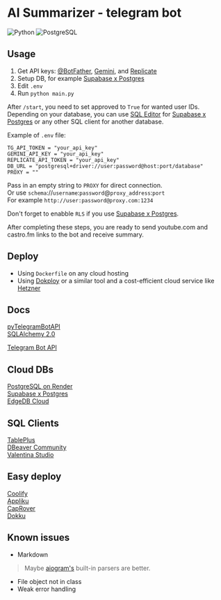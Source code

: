 # AI Summarizer - telegram bot

![Python](https://img.shields.io/badge/Python-3.11-blue)
![PostgreSQL](https://img.shields.io/badge/PostgreSQL-15-blue)

## Usage

1. Get API keys: [@BotFather](https://t.me/BotFather), [Gemini](https://ai.google.dev/), and [Replicate](https://replicate.com/account/api-tokens)
2. Setup DB, for example [Supabase x Postgres](https://supabase.com/database)
3. Edit `.env`
4. Run `python main.py`

After `/start`, you need to set approved to `True` for wanted user IDs. Depending on your database, you can use [SQL Editor](https://supabase.com/docs/guides/database/overview) for [Supabase x Postgres](https://supabase.com/database) or any other SQL client for another database.

Example of `.env` file:

```text
TG_API_TOKEN = "your_api_key"
GEMINI_API_KEY = "your_api_key"
REPLICATE_API_TOKEN = "your_api_key"
DB_URL = "postgresql+driver://user:password@host:port/database"
PROXY = ""
```

Pass in an empty string to `PROXY` for direct connection. \
Or use `schema`://`username`:`password`@`proxy_address`:`port` \
For example `http://user:password@proxy.com:1234`

Don't forget to enabble `RLS` if you use [Supabase x Postgres](https://supabase.com/database).

After completing these steps, you are ready to send youtube.com and castro.fm links to the bot and receive summary.

## Deploy

- Using `Dockerfile` on any cloud hosting
- Using [Dokploy](https://dokploy.com/) or a similar tool and a cost-efficient cloud service like [Hetzner](https://www.hetzner.com/cloud/)

## Docs

[pyTelegramBotAPI](https://pytba.readthedocs.io/en/latest/) \
[SQLAlchemy 2.0](https://docs.sqlalchemy.org/en/20/contents.html)

[Telegram Bot API](https://core.telegram.org/bots/api)

## Cloud DBs

[PostgreSQL on Render](https://docs.render.com/databases) \
[Supabase x Postgres](https://supabase.com/database) \
[EdgeDB Cloud](https://www.edgedb.com/)

## SQL Clients

[TablePlus](https://tableplus.com/) \
[DBeaver Community](https://dbeaver.io/) \
[Valentina Studio](https://www.valentina-db.com/en/valentina-studio-overview)

## Easy deploy

[Coolify](https://coolify.io/) \
[Appliku](https://appliku.com/) \
[CapRover](https://caprover.com/) \
[Dokku](https://dokku.com/)

## Known issues

- Markdown

> Maybe [aiogram's](https://docs.aiogram.dev/en/dev-3.x/) built-in parsers are better.

- File object not in class
- Weak error handling
